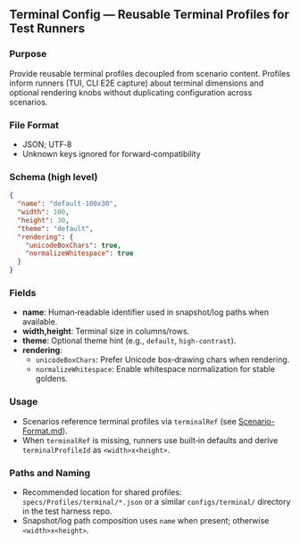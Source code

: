 ## Terminal Config — Reusable Terminal Profiles for Test Runners

### Purpose

Provide reusable terminal profiles decoupled from scenario content. Profiles inform runners (TUI, CLI E2E capture) about terminal dimensions and optional rendering knobs without duplicating configuration across scenarios.

### File Format

- JSON; UTF‑8
- Unknown keys ignored for forward‑compatibility

### Schema (high level)

```json
{
  "name": "default-100x30",
  "width": 100,
  "height": 30,
  "theme": "default",
  "rendering": {
    "unicodeBoxChars": true,
    "normalizeWhitespace": true
  }
}
```

### Fields

- **name**: Human‑readable identifier used in snapshot/log paths when available.
- **width,height**: Terminal size in columns/rows.
- **theme**: Optional theme hint (e.g., `default`, `high-contrast`).
- **rendering**:
  - `unicodeBoxChars`: Prefer Unicode box‑drawing chars when rendering.
  - `normalizeWhitespace`: Enable whitespace normalization for stable goldens.

### Usage

- Scenarios reference terminal profiles via `terminalRef` (see [Scenario-Format.md](Scenario-Format.md)).
- When `terminalRef` is missing, runners use built‑in defaults and derive `terminalProfileId` as `<width>x<height>`.

### Paths and Naming

- Recommended location for shared profiles: `specs/Profiles/terminal/*.json` or a similar `configs/terminal/` directory in the test harness repo.
- Snapshot/log path composition uses `name` when present; otherwise `<width>x<height>`.


